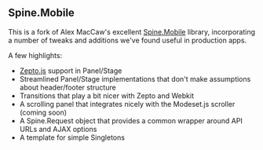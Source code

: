 Spine.Mobile
------------

This is a fork of Alex MacCaw's excellent [Spine.Mobile](https://github.com/maccman/spine.mobile) library, incorporating a number of tweaks and additions we've found useful in production apps.


A few highlights:

* [Zepto.js](https://github.com/madrobby/zepto) support in Panel/Stage
* Streamlined Panel/Stage implementations that don't make assumptions about header/footer structure
* Transitions that play a bit nicer with Zepto and Webkit
* A scrolling panel that integrates nicely with the Modeset.js scroller (coming soon)
* A Spine.Request object that provides a common wrapper around API URLs and AJAX options
* A template for simple Singletons
